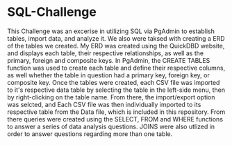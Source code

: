 # SQL-Challenge

This Challenge was an excerise in utilizing SQL via PgAdmin to establish tables, import data, and analyze it. We also were taksed with creating a ERD of the tables we created. My ERD was created using the QuickDBD website, and displays each table, their respective relationships, as well as the primary, foreign and composite keys. In PgAdmin, the CREATE TABLES function was used to create each table and define their respective columns, as well whether the table in question had a primary key, foreign key, or composite key. Once the tables were created, each CSV file was imported to it's respective data table by selecting the table in the left-side menu, then by right-clicking on the table name. From there, the import/export option was selcted, and Each CSV file was then individually imported to its respective table from the Data file, which is included in this repository. From there queries were created using the SELECT, FROM and WHERE functions to answer a series of data analysis questions. JOINS were also utlized in order to answer questions regarding more than one table. 
